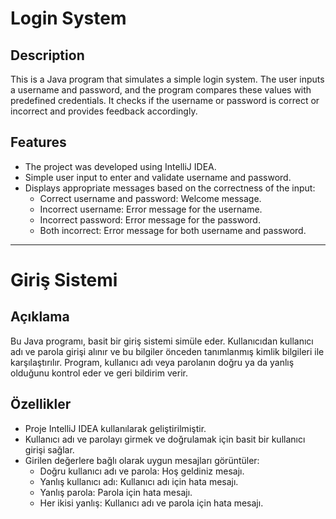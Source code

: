 # Login System

## Description
This is a Java program that simulates a simple login system. The user inputs a username and password, and the program compares these values with predefined credentials. It checks if the username or password is correct or incorrect and provides feedback accordingly.

## Features
- The project was developed using IntelliJ IDEA.
- Simple user input to enter and validate username and password.
- Displays appropriate messages based on the correctness of the input:
  - Correct username and password: Welcome message.
  - Incorrect username: Error message for the username.
  - Incorrect password: Error message for the password.
  - Both incorrect: Error message for both username and password.

---

# Giriş Sistemi

## Açıklama
Bu Java programı, basit bir giriş sistemi simüle eder. Kullanıcıdan kullanıcı adı ve parola girişi alınır ve bu bilgiler önceden tanımlanmış kimlik bilgileri ile karşılaştırılır. Program, kullanıcı adı veya parolanın doğru ya da yanlış olduğunu kontrol eder ve geri bildirim verir.

## Özellikler
- Proje IntelliJ IDEA kullanılarak geliştirilmiştir.
- Kullanıcı adı ve parolayı girmek ve doğrulamak için basit bir kullanıcı girişi sağlar.
- Girilen değerlere bağlı olarak uygun mesajları görüntüler:
  - Doğru kullanıcı adı ve parola: Hoş geldiniz mesajı.
  - Yanlış kullanıcı adı: Kullanıcı adı için hata mesajı.
  - Yanlış parola: Parola için hata mesajı.
  - Her ikisi yanlış: Kullanıcı adı ve parola için hata mesajı.

